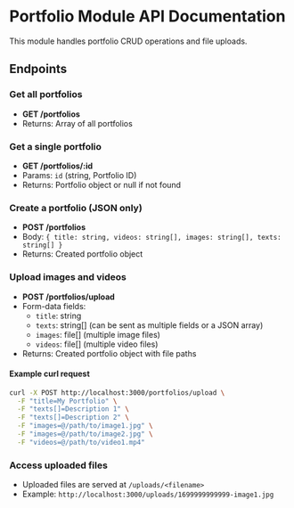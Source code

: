 # Portfolio Module API Documentation

This module handles portfolio CRUD operations and file uploads.

## Endpoints

### Get all portfolios
- **GET /portfolios**
- Returns: Array of all portfolios

### Get a single portfolio
- **GET /portfolios/:id**
- Params: `id` (string, Portfolio ID)
- Returns: Portfolio object or null if not found

### Create a portfolio (JSON only)
- **POST /portfolios**
- Body: `{ title: string, videos: string[], images: string[], texts: string[] }`
- Returns: Created portfolio object

### Upload images and videos
- **POST /portfolios/upload**
- Form-data fields:
  - `title`: string
  - `texts`: string[] (can be sent as multiple fields or a JSON array)
  - `images`: file[] (multiple image files)
  - `videos`: file[] (multiple video files)
- Returns: Created portfolio object with file paths

#### Example curl request
```sh
curl -X POST http://localhost:3000/portfolios/upload \
  -F "title=My Portfolio" \
  -F "texts[]=Description 1" \
  -F "texts[]=Description 2" \
  -F "images=@/path/to/image1.jpg" \
  -F "images=@/path/to/image2.jpg" \
  -F "videos=@/path/to/video1.mp4"
```

### Access uploaded files
- Uploaded files are served at `/uploads/<filename>`
- Example: `http://localhost:3000/uploads/1699999999999-image1.jpg` 